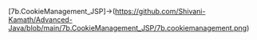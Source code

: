 [7b.CookieManagement_JSP]->(https://github.com/Shivani-Kamath/Advanced-Java/blob/main/7b.CookieManagement_JSP/7b.cookiemanagement.png)
